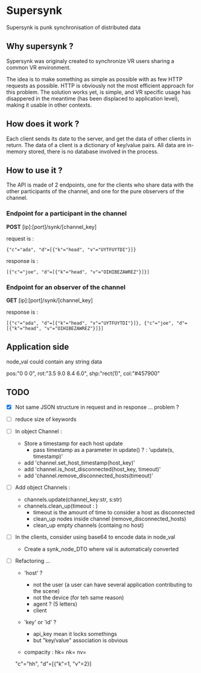 # Supersynk

Supersynk is punk synchronisation of distributed data

## Why supersynk ?

Sypersynk was originaly created to synchronize VR users sharing a common VR environment.


The idea is to make something as simple as possible with as few HTTP requests as possible.
HTTP is obviously not the most efficient approach for this problem. 
The solution works yet, is simple, and VR specific usage has disappered in the meantime 
(has been displaced to application level), making it usable in other contexts.

## How does it work ?

Each client sends its date to the server, and get the data of other clients in return.
The data of a client is a dictionary of key/value pairs.
All data are in-memory stored, there is no database involved in the process.

## How to use it ?

The API is made of 2 endpoints, one for the clients who share data with the other participants of the channel, and one for  the pure observers of the channel.

### Endpoint for a participant in the channel

**POST** [ip]:[port]/synk/[channel_key]

request is :
```
{"c"="ada", "d"=[{"k"="head", "v"="UYTFUYTDI"}]}
```
response is :
```
[{"c"="joe", "d"=[{"k"="head", "v"="OIHIBEZAWREZ"}]}]
```

### Endpoint for an observer of the channel

**GET** [ip]:[port]/synk/[channel_key]

response is :
```
[{"c"="ada", "d"=[{"k"="head", "v"="UYTFUYTDI"}]}, {"c"="joe", "d"=[{"k"="head", "v"="OIHIBEZAWREZ"}]}]
```

## Application side

node_val could contain any string data

pos:"0 0 0", rot:"3.5 9.0 8.4 6.0", shp:"rect(1)", col:"#457900"

## TODO

* [x] Not same JSON structure in request and in response ... problem ?

* [ ] reduce size of keywords

* [ ] In object Channel :
    * Store a timestamp for each host update
        * pass timestamp as a parameter in update() ? : 'update(s, timestamp)'
    * add 'channel.set_host_timestamp(host_key)'
    * add 'channel.is_host_disconnected(host_key, timeout)'
    * add 'channel.remove_disconnected_hosts(timeout)'

* [ ] Add object Channels :
    * channels.update(channel_key:str, s:str)
    * channels.clean_up(timeout : )
        * timeout is the amount of time to consider a host as disconnected
        * clean_up nodes inside channel (remove_disconnected_hosts)
        * clean_up empty channels (containg no host)

* [ ] In the clients, consider using base64 to encode data in node_val
    * Create a synk_node_DTO where val is automaticaly converted

* [ ] Refactoring ...
  * 'host' ? 
      * not the user (a user can have several application contributing to the scene)
      * not the device (for teh same reason)
      * agent ? (5 letters)
      * client
  * 'key' or 'id' ?
      * api_key mean it locks somethings
      * but "key/value" association is obvious

  * compacity : hk= nk= nv=

  "c"="hh", "d"=[{"k"=1, "v"=2}]